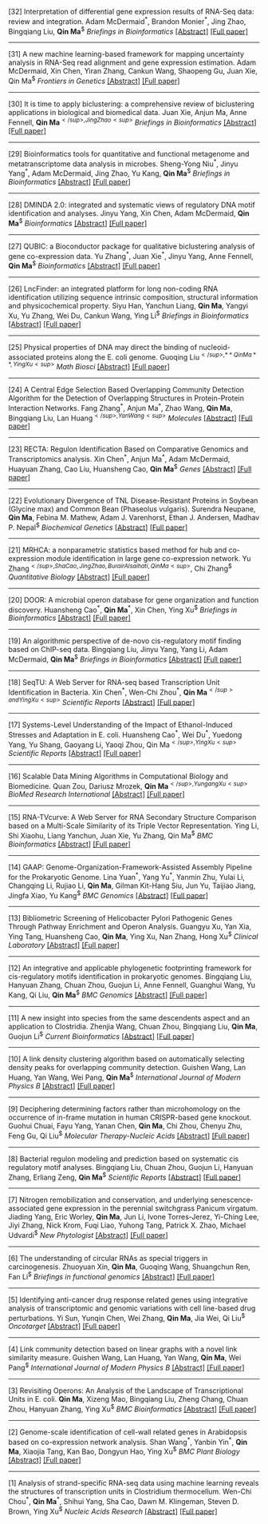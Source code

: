 
[32] Interpretation of differential gene expression results of RNA-Seq data: review and integration.
Adam McDermaid<sup>\*</sup>, Brandon Monier<sup>\*</sup>, Jing Zhao, Bingqiang Liu, **Qin Ma**<sup>$</sup>
*Briefings in Bioinformatics*
[[Abstract]](https://academic.oup.com/bib/advance-article/doi/10.1093/bib/bby067/5066173?guestAccessKey=41fde1ae-81d4-42c5-89fd-9db5a58f8547) [[Full paper]](https://cpb-us-w2.wpmucdn.com/u.osu.edu/dist/0/72768/files/2019/05/2018-Interpretation-of-differential-gene-expression-results-of-RNA-seq-data-review-and-integration.pdf)

---

[31] A new machine learning-based framework for mapping uncertainty analysis in RNA-Seq read alignment and gene expression estimation.
Adam McDermaid, Xin Chen, Yiran Zhang, Cankun Wang, Shaopeng Gu, Juan Xie, Qin Ma<sup>$</sup>
*Frontiers in Genetics*
[[Abstract]](https://www.frontiersin.org/articles/10.3389/fgene.2018.00313/full) [[Full paper]](https://cpb-us-w2.wpmucdn.com/u.osu.edu/dist/0/72768/files/2019/05/2018-A-New-Machine-Learning-Based-Framework-for-Mapping-Uncertainty-Analysis-in-RNA-Seq-Read-Alignment-and-Gene-Expression-Estimation.pdf)


---


[30] It is time to apply biclustering: a comprehensive review of biclustering applications in biological and biomedical data.
Juan Xie, Anjun Ma, Anne Fennell, **Qin Ma**<sup>$</sup>, Jing Zhao<sup>$</sup>
*Briefings in Bioinformatics*
[[Abstract]](https://academic.oup.com/bib/article/20/4/1450/4911545?guestAccessKey=24bb8438-44be-4466-93bd-2847a1b92704) [[Full paper]](https://cpb-us-w2.wpmucdn.com/u.osu.edu/dist/0/72768/files/2019/05/2018-It-is-time-to-apply-biclustering-a-comprehensive-review-of-biclustering-applications-in-biological-and-biomedical-data.pdf)

---

[29] Bioinformatics tools for quantitative and functional metagenome and metatranscriptome data analysis in microbes.
Sheng-Yong Niu<sup>\*</sup>, Jinyu Yang<sup>\*</sup>, Adam McDermaid, Jing Zhao, Yu Kang, **Qin Ma**<sup>$</sup>
*Briefings in Bioinformatics*
[[Abstract]](https://academic.oup.com/bib/article/19/6/1415/3805128) [[Full paper]](https://cpb-us-w2.wpmucdn.com/u.osu.edu/dist/0/72768/files/2019/05/2018-Bioinformatics-tools-for-quantitative-and-functional-metagenome-and-metatranscriptome-data-analysis-in-microbes.pdf)

---


[28] DMINDA 2.0: integrated and systematic views of regulatory DNA motif identification and analyses.
Jinyu Yang, Xin Chen, Adam McDermaid, **Qin Ma**<sup>$</sup>
*Bioinformatics*
[[Abstract]](https://academic.oup.com/bioinformatics/article/33/16/2586/3611274) [[Full paper]](https://cpb-us-w2.wpmucdn.com/u.osu.edu/dist/0/72768/files/2019/05/2018-DMINDA-2.0-integrated-and-systematic-views-of-regulatory-DNA-motif-identification-and-analyses.pdf)


---

[27] QUBIC: a Bioconductor package for qualitative biclustering analysis of gene co-expression data.
Yu Zhang<sup>\*</sup>, Juan Xie<sup>\*</sup>, Jinyu Yang, Anne Fennell, **Qin Ma**<sup>$</sup>
*Bioinformatics*
[[Abstract]](https://academic.oup.com/bioinformatics/article/33/3/450/2572040) [[Full paper]](https://cpb-us-w2.wpmucdn.com/u.osu.edu/dist/0/72768/files/2019/05/2018-QUBIC-a-bioconductor-package-for-qualitative-biclustering-analysis-of-gene-co-expression-data.pdf)

---


[26] LncFinder: an integrated platform for long non-coding RNA identification utilizing sequence intrinsic composition, structural information and physicochemical property.
Siyu Han, Yanchun Liang, **Qin Ma**, Yangyi Xu, Yu Zhang, Wei Du, Cankun Wang, Ying Li<sup>$</sup>
*Briefings in Bioinformatics*
[[Abstract]](https://academic.oup.com/bib/article/20/6/2009/5062950) [[Full paper]](https://cpb-us-w2.wpmucdn.com/u.osu.edu/dist/0/72768/files/2019/05/2018-LncFinder-an-integrated-platform-for-long-non-coding-RNA-identification-utilizing-sequence-intrinsic-composition-structural-information-and-physicochemical-property.pdf)

---

[25] Physical properties of DNA may direct the binding of nucleoid-associated proteins along the E. coli genome.
Guoqing Liu<sup>$</sup>, **Qin Ma**, Ying Xu<sup>$</sup>
*Math Biosci*
[[Abstract]](https://www.sciencedirect.com/science/article/pii/S0025556417305746?via%3Dihub) [[Full paper]](https://cpb-us-w2.wpmucdn.com/u.osu.edu/dist/0/72768/files/2019/05/2018-Physical-properties-of-DNA-may-direct-the-binding-of-nucleoid-associated-proteins-along-the-E.-coli-genome.pdf)


---

[24] A Central Edge Selection Based Overlapping Community Detection Algorithm for the Detection of Overlapping Structures in Protein-Protein Interaction Networks.
Fang Zhang<sup>\*</sup>, Anjun Ma<sup>\*</sup>, Zhao Wang, **Qin Ma**, Bingqiang Liu, Lan Huang<sup>$</sup>, Yan Wang<sup>$</sup>
*Molecules*
[[Abstract]](https://www.mdpi.com/1420-3049/23/10/2633/htm) [[Full paper]](https://cpb-us-w2.wpmucdn.com/u.osu.edu/dist/0/72768/files/2019/05/2018-A-Central-Edge-Selection-Based-Overlapping-Community-Detection-Algorithm-for-the-Detection-of-Overlapping-Structures-in-Protein%E2%80%93Protein-Interaction-Networks.pdf)


---

[23] RECTA: Regulon Identification Based on Comparative Genomics and Transcriptomics analysis.
Xin Chen<sup>\*</sup>, Anjun Ma<sup>\*</sup>, Adam McDermaid, Huayuan Zhang, Cao Liu, Huansheng Cao,
**Qin Ma**<sup>$</sup>
*Genes*
[[Abstract]](https://www.mdpi.com/2073-4425/9/6/278) [[Full paper]](https://cpb-us-w2.wpmucdn.com/u.osu.edu/dist/0/72768/files/2019/05/2018-RECTA-Regulon-Identification-Based-on-Comparative-Genomics-and-Transcriptomics-Analysis.pdf)


---

[22] Evolutionary Divergence of TNL Disease-Resistant Proteins in Soybean (Glycine max) and Common Bean (Phaseolus vulgaris).
Surendra Neupane, **Qin Ma**, Febina M. Mathew, Adam J. Varenhorst, Ethan J. Andersen, Madhav P. Nepal<sup>$</sup>
*Biochemical Genetics*
[[Abstract]](https://link.springer.com/article/10.1007%2Fs10528-018-9851-z) [[Full paper]](https://cpb-us-w2.wpmucdn.com/u.osu.edu/dist/0/72768/files/2019/05/2018-Evolutionary-Divergence-of-TNL-Disease-Resistant-Proteins-in-Soybean-Glycine-max-and-Common-Bean-Phaseolus-vulgaris.pdf)


---

[21] MRHCA: a nonparametric statistics based method for hub and co-expression module identification in large gene co-expression network.
Yu Zhang<sup>$</sup>, Sha Cao, Jing Zhao, Burair Alsaihati, Qin Ma<sup>$</sup>, Chi Zhang<sup>$</sup>
*Quantitative Biology*
[[Abstract]](https://link.springer.com/article/10.1007/s40484-018-0131-z) [[Full paper]](https://cpb-us-w2.wpmucdn.com/u.osu.edu/dist/0/72768/files/2019/05/2018-MRHCA-a-nonparametric-statistics-based-method-for-hub-and-co-expression-module-identification-in-large-gene-co-expression-network.pdf)


---


[20] DOOR: A microbial operon database for gene organization and function discovery.
Huansheng Cao<sup>\*</sup>, **Qin Ma**<sup>\*</sup>, Xin Chen, Ying Xu<sup>$</sup>
*Briefings in Bioinformatics*
[[Abstract]](https://academic.oup.com/bib/article/20/4/1568/4055922?guestAccessKey=06eac434-f3e0-47d7-b916-8ba28eeec7d2) [[Full paper]](https://cpb-us-w2.wpmucdn.com/u.osu.edu/dist/0/72768/files/2019/08/DOOR2017.pdf)

---


[19] An algorithmic perspective of de-novo cis-regulatory motif finding based on ChIP-seq data.
Bingqiang Liu, Jinyu Yang, Yang Li, Adam McDermaid, **Qin Ma**<sup>$</sup>
*Briefings in Bioinformatics*
[[Abstract]](https://academic.oup.com/bib/article-abstract/19/5/1069/3064185?redirectedFrom=fulltext) [[Full paper]](https://cpb-us-w2.wpmucdn.com/u.osu.edu/dist/0/72768/files/2019/08/algorithm_perspective_2017.pdf)

---

[18] SeqTU: A Web Server for RNA-seq based Transcription Unit Identification in Bacteria.
Xin Chen<sup>\*</sup>, Wen-Chi Zhou<sup>\*</sup>, **Qin Ma**<sup>$</sup> and Ying Xu<sup>$</sup>
*Scientific Reports*
[[Abstract]](https://www.nature.com/articles/srep43925) [[Full paper]](https://www.nature.com/articles/srep43925.epdf?author_access_token=fcIfrxcxf657fT10X-rWXNRgN0jAjWel9jnR3ZoTv0MdvY37YSz4h0cXM-kCnj_jM9p2IXKERkVtEyZXeBLd4-gebq0bLWheudwCm2qipT4vqLRh-KreDOouu0yZrJtj)


---

[17] Systems-Level Understanding of the Impact of Ethanol-Induced Stresses and Adaptation in E. coli.
Huansheng Cao<sup>\*</sup>, Wei Du<sup>\*</sup>, Yuedong Yang, Yu Shang, Gaoyang Li, Yaoqi Zhou, Qin Ma<sup>$</sup>, Ying Xu<sup>$</sup>
*Scientific Reports*
[[Abstract]](https://www.nature.com/articles/srep44150) [[Full paper]](https://www.nature.com/articles/srep44150.pdf)


---

[16] Scalable Data Mining Algorithms in Computational Biology and Biomedicine.
Quan Zou, Dariusz Mrozek, **Qin Ma**<sup>$</sup>, Yungang Xu<sup>$</sup>
*BioMed Research International*
[[Abstract]](https://www.hindawi.com/journals/bmri/aip/5652041/) [[Full paper]](http://downloads.hindawi.com/journals/bmri/2017/5652041.pdf)


---

[15] RNA-TVcurve: A Web Server for RNA Secondary Structure Comparison based on a Multi-Scale Similarity of its Triple Vector Representation.
Ying Li, Shi Xiaohu, Liang Yanchun, Juan Xie, Yu Zhang, Qin Ma<sup>$</sup>
*BMC Bioinformatics*
[[Abstract]](https://bmcbioinformatics.biomedcentral.com/articles/10.1186/s12859-017-1481-7) [[Full paper]](https://www.readcube.com/articles/10.1186/s12859-017-1481-7?author_access_token=5y28DvJqS0X7Wp2GYyFYxG_BpE1tBhCbnbw3BuzI2RNieVkgREjiY85nDocVeWM6GNnr71KC-w0QK0DspJSPgyDclIpihJ4wcrZSwy3ZCTgjDTBrReKRsS1lDc99bnkwjIRZe2eQ6PA49ty0U3XSFw%3D%3D)


---

[14] GAAP: Genome-Organization-Framework-Assisted Assembly Pipeline for the Prokaryotic Genome.
Lina Yuan<sup>\*</sup>, Yang Yu<sup>\*</sup>, Yanmin Zhu, Yulai Li, Changqing Li, Rujiao Li, **Qin Ma**, Gilman Kit-Hang Siu, Jun Yu, Taijiao Jiang, Jingfa Xiao, Yu Kang<sup>$</sup>
*BMC Genomics*
[[Abstract]](https://bmcgenomics.biomedcentral.com/articles/10.1186/s12864-016-3267-0) [[Full paper]](https://bmcgenomics.biomedcentral.com/track/pdf/10.1186/s12864-016-3267-0)


---

[13] Bibliometric Screening of Helicobacter Pylori Pathogenic Genes Through Pathway Enrichment and Operon Analysis.
Guangyu Xu, Yan Xia, Ying Tang, Huansheng Cao, **Qin Ma**, Ying Xu, Nan Zhang, Hong Xu<sup>$</sup>
*Clinical Laboratory*
[[Abstract]](https://pubmed.ncbi.nlm.nih.gov/28164669/) [[Full paper]](https://www.clin-lab-publications.com/article/2285)


---

[12] An integrative and applicable phylogenetic footprinting framework for cis-regulatory motifs identification in prokaryotic genomes.
Bingqiang Liu, Hanyuan Zhang, Chuan Zhou, Guojun Li, Anne Fennell, Guanghui Wang, Yu Kang, Qi Liu, **Qin Ma**<sup>$</sup>
*BMC Genomics*
[[Abstract]](https://bmcgenomics.biomedcentral.com/articles/10.1186/s12864-016-2982-x) [[Full paper]](https://bmcgenomics.biomedcentral.com/track/pdf/10.1186/s12864-016-2982-x)


---

[11] A new insight into species from the same descendents aspect and an application to Clostridia.
Zhenjia Wang, Chuan Zhou, Bingqiang Liu, **Qin Ma**, Guojun Li<sup>$</sup>
*Current Bioinformatics*
[[Abstract]](https://www.eurekaselect.com/143343) [[Full paper]](https://www.eurekaselect.com/143343)


---

[10] A link density clustering algorithm based on automatically selecting density peaks for overlapping community detection.
Guishen Wang, Lan Huang, Yan Wang, Wei Pang, **Qin Ma**<sup>$</sup>
*International Journal of Modern Physics B*
[[Abstract]](https://ui.adsabs.harvard.edu/abs/2016IJMPB..3050167H/abstract) [[Full paper]](https://www.worldscientific.com/doi/pdf/10.1142/S0217979216501678)


---

[9] Deciphering determining factors rather than microhomology on the occurrence of in-frame mutation in human CRISPR-based gene knockout.
Guohui Chuai, Fayu Yang, Yanan Chen, **Qin Ma**, Chi Zhou, Chenyu Zhu, Feng Gu, Qi Liu<sup>$</sup>
*Molecular Therapy-Nucleic Acids*
[[Abstract]](https://pubmed.ncbi.nlm.nih.gov/27301063/) [[Full paper]](https://www.ncbi.nlm.nih.gov/pmc/articles/PMC5022128/pdf/mtna201635a.pdf)


---

[8] Bacterial regulon modeling and prediction based on systematic cis regulatory motif analyses.
Bingqiang Liu, Chuan Zhou, Guojun Li, Hanyuan Zhang, Erliang Zeng, **Qin Ma**<sup>$</sup>
*Scientific Reports*
[[Abstract]](https://www.nature.com/articles/srep23030) [[Full paper]](https://www.nature.com/articles/srep23030.pdf)


---

[7] Nitrogen remobilization and conservation, and underlying senescence‐associated gene expression in the perennial switchgrass Panicum virgatum.
Jiading Yang, Eric Worley, **Qin Ma**, Jun Li, Ivone Torres-Jerez, Yi-Ching Lee, Jiyi Zhang, Nick Krom, Fuqi Liao, Yuhong Tang, Patrick X. Zhao, Michael Udvardi<sup>$</sup>
*New Phytologist*
[[Abstract]](https://nph.onlinelibrary.wiley.com/doi/full/10.1111/nph.13898) [[Full paper]](https://u.osu.edu/bmbl/files/2020/08/nph.13898.pdf)


---

[6] The understanding of circular RNAs as special triggers in carcinogenesis.
Zhuoyuan Xin, **Qin Ma**, Guoqing Wang, Shuangchun Ren, Fan Li<sup>$</sup>
*Briefings in functional genomics*
[[Abstract]](https://academic.oup.com/bfg/article/16/2/80/2453159) [[Full paper]](https://cpb-us-w2.wpmucdn.com/u.osu.edu/dist/0/72768/files/2019/05/2016-The-understanding-of-circular-RNAs-as-special-triggers-in-carcinogenesis.pdf)


---

[5] Identifying anti-cancer drug response related genes using integrative analysis of transcriptomic and genomic variations with cell line-based drug perturbations.
Yi Sun, Yunqin Chen, Wei Zhang, **Qin Ma**, Jia Wei, Qi Liu<sup>$</sup>
*Oncotarget*
[[Abstract]](https://www.oncotarget.com/article/7012/) [[Full paper]](https://cpb-us-w2.wpmucdn.com/u.osu.edu/dist/0/72768/files/2019/05/2016-Identifying-anti-cancer-drug-response-related-genes-using-an-integrative-analysis-of-transcriptomic-and-genomic-variations-with-cell-line-based-drug-perturbations.pdf)


---

[4] Link community detection based on linear graphs with a novel link similarity measure.
Guishen Wang, Lan Huang, Yan Wang, **Qin Ma**, Wei Pang<sup>$</sup>
*International Journal of Modern Physics B*
[[Abstract]](https://www.worldscientific.com/doi/abs/10.1142/S0217979216500235?src=recsys&) [[Full paper]](https://cpb-us-w2.wpmucdn.com/u.osu.edu/dist/0/72768/files/2019/05/2016-Link-community-detection-based-on-linear-graphs-with-a-novel-link-similarity-measure.pdf)


---

[3] Revisiting Operons: An Analysis of the Landscape of Transcriptional Units in E. coli.
**Qin Ma**, Xizeng Mao, Bingqiang Liu, Zheng Chang, Chuan Zhou, Hanyuan Zhang, Ying Xu<sup>$</sup>
*BMC Bioinformatics*
[[Abstract]](https://bmcbioinformatics.biomedcentral.com/articles/10.1186/s12859-015-0805-8) [[Full paper]](https://cpb-us-w2.wpmucdn.com/u.osu.edu/dist/0/72768/files/2019/05/2015-Revisiting-operons-an-analysis-of-the-landscape-of-transcriptional-units-in-E.-coli.pdf)


---


[2] Genome-scale identification of cell-wall related genes in Arabidopsis based on co-expression network analysis.
Shan Wang<sup>\*</sup>, Yanbin Yin<sup>\*</sup>, **Qin Ma**, Xiaojia Tang, Kan Bao, Dongyun Hao, Ying Xu<sup>$</sup>
*BMC Plant Biology*
[[Abstract]](https://pubmed.ncbi.nlm.nih.gov/22877077/) [[Full paper]](https://link.springer.com/content/pdf/10.1186%2F1471-2229-12-138.pdf)

---


[1] Analysis of strand-specific RNA-seq data using machine learning reveals the structures of transcription units in Clostridium thermocellum.
Wen-Chi Chou<sup>\*</sup>, **Qin Ma**<sup>\*</sup>, Shihui Yang, Sha Cao, Dawn M. Klingeman, Steven D. Brown, Ying Xu<sup>$</sup>
*Nucleic Acids Research*
[[Abstract]](https://academic.oup.com/nar/article/43/10/e67/2409010) [[Full paper]](https://cpb-us-w2.wpmucdn.com/u.osu.edu/dist/0/72768/files/2019/05/2015-Analysis-of-strand-specific-RNA-seq-data-using-machine-learning-reveals-the-structures-of-transcription-units-in-Clostridium-thermocellum.pdf)

